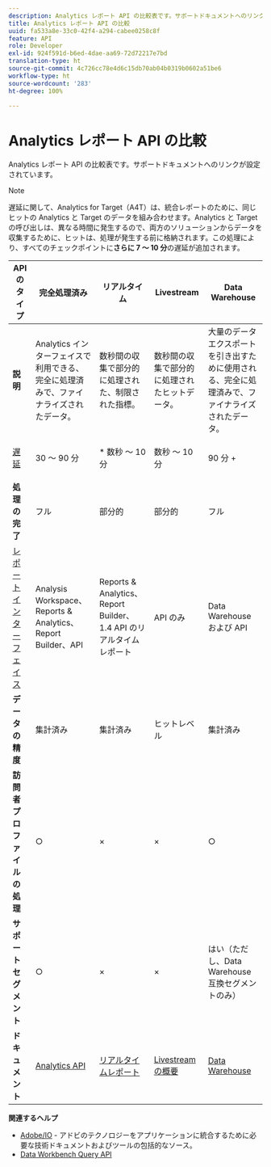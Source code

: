 ```yaml
---
description: Analytics レポート API の比較表です。サポートドキュメントへのリンクが設定されています。
title: Analytics レポート API の比較
uuid: fa533a8e-33c0-42f4-a294-cabee0258c8f
feature: API
role: Developer
exl-id: 924f591d-b6ed-4dae-aa69-72d72217e7bd
translation-type: ht
source-git-commit: 4c726cc78e4d6c15db70ab04b0319b0602a51be6
workflow-type: ht
source-wordcount: '283'
ht-degree: 100%

---
```


# Analytics レポート API の比較

Analytics レポート API の比較表です。サポートドキュメントへのリンクが設定されています。

>[!NOTE]
>
> 遅延に関して、Analytics for Target（A4T）は、統合レポートのために、同じヒットの Analytics と Target のデータを組み合わせます。Analytics と Target の呼び出しは、異なる時間に発生するので、両方のソリューションからデータを収集するために、ヒットは、処理が発生する前に格納されます。この処理により、すべてのチェックポイントに&#x200B;**さらに 7 ～ 10 分**&#x200B;の遅延が追加されます。

<table id="table_7AF4FD678D494063ADF459B3CBC3EF3F"> 
 <thead> 
  <tr> 
   <th colname="col1" class="entry"> API のタイプ </th> 
   <th colname="col2" class="entry"> 完全処理済み </th> 
   <th colname="col3" class="entry"> リアルタイム </th> 
   <th colname="col4" class="entry"> Livestream </th> 
   <th colname="col5" class="entry"> Data Warehouse </th> 
  </tr> 
 </thead>
 <tbody> 
  <tr> 
   <td colname="col1"> <b>説明</b> </td> 
   <td colname="col2"> Analytics インターフェイスで利用できる、完全に処理済みで、ファイナライズされたデータ。 </td> 
   <td colname="col3"> 数秒間の収集で部分的に処理された、制限された指標。 </td> 
   <td colname="col4"> 数秒間の収集で部分的に処理されたヒットデータ。 </td> 
   <td colname="col5"> 大量のデータエクスポートを引き出すために使用される、完全に処理済みで、ファイナライズされたデータ。 </td> 
  </tr> 
  <tr> 
   <td colname="col1"> <p><a href="https://docs.adobe.com/content/help/ja-JP/analytics/technotes/latency.html"  > 遅延</a> </p> </td> 
   <td colname="col2"> 30 ～ 90 分 </td> 
   <td colname="col3"> * 数秒 ～ 10 分 </td> 
   <td colname="col4"> 数秒 ～ 10 分 </td> 
   <td colname="col5"> 90 分 + </td> 
  </tr> 
  <tr> 
   <td colname="col1"> <b>処理の完了</b> </td> 
   <td colname="col2"> フル </td> 
   <td colname="col3"> 部分的 </td> 
   <td colname="col4"> 部分的 </td> 
   <td colname="col5"> フル </td> 
  </tr> 
  <tr> 
   <td colname="col1"> <a href="https://docs.adobe.com/content/help/ja-JP/analytics/landing/home.html"  > レポートインターフェイス</a> </td> 
   <td colname="col2"> Analysis Workspace、Reports &amp; Analytics、Report Builder、API </td> 
   <td colname="col3"> Reports &amp; Analytics、Report Builder、1.4 API のリアルタイムレポート </td> 
   <td colname="col4"> API のみ </td> 
   <td colname="col5"> Data Warehouse および API </td> 
  </tr> 
  <tr> 
   <td colname="col1"> <b>データの精度</b> </td> 
   <td colname="col2"> 集計済み </td> 
   <td colname="col3"> 集計済み </td> 
   <td colname="col4"> ヒットレベル </td> 
   <td colname="col5"> 集計済み </td> 
  </tr> 
  <tr> 
   <td colname="col1"> <b>訪問者プロファイルの処理</b> </td> 
   <td colname="col2"> ○ </td> 
   <td colname="col3"> × </td> 
   <td colname="col4"> × </td> 
   <td colname="col5"> ○ </td> 
  </tr> 
  <tr> 
   <td colname="col1"> <b>サポートセグメント</b> </td> 
   <td colname="col2"> ○ </td> 
   <td colname="col3"> × </td> 
   <td colname="col4"> × </td> 
   <td colname="col5"> はい（ただし、Data Warehouse 互換セグメントのみ） </td> 
  </tr> 
   <tr> 
   <td colname="col1"> <b>ドキュメント</b> </td> 
   <td colname="col2"> <p> <a href="https://www.adobe.io/apis/experiencecloud/analytics/docs.html"  > Analytics API</a> </p> </td> 
   <td colname="col3"> <p> <a href="https://github.com/AdobeDocs/analytics-1.4-apis"  > リアルタイムレポート</a> </p> </td> 
   <td colname="col4"> <p> <a href="https://github.com/AdobeDocs/analytics-1.4-apis/blob/master/docs/live-stream-api/getting_started.md"  > Livestream の概要</a> </p> </td> 
   <td colname="col5"> <p><a href="https://docs.adobe.com/content/help/ja-JP/analytics/export/data-warehouse/data-warehouse.html"  > Data Warehouse</a> </p> </td> 
  </tr> 
 </tbody> 
</table>

**関連するヘルプ**

* [Adobe/IO](https://www.adobe.io/) - アドビのテクノロジーをアプリケーションに統合するために必要な技術ドキュメントおよびツールの包括的なソース。
* [Data Workbench Query API](https://marketing.adobe.com/developer/documentation/data-workbench-query-api/c-ins-qry-api)
